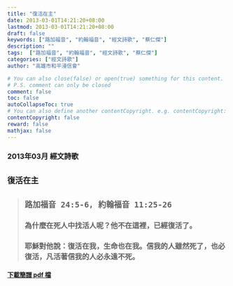 ```yaml
---
title: "復活在主"
date: 2013-03-01T14:21:20+08:00
lastmod: 2013-03-01T14:21:20+08:00
draft: false
keywords: ["路加福音", "約翰福音", "經文詩歌", "蔡仁傑"]
description: ""
tags:  ["路加福音", "約翰福音", "經文詩歌", "蔡仁傑"]
categories: ["經文詩歌"]
author: "高雄市和平浸信會"

# You can also close(false) or open(true) something for this content.
# P.S. comment can only be closed
comment: false
toc: false
autoCollapseToc: true
# You can also define another contentCopyright. e.g. contentCopyright: "This is another copyright."
contentCopyright: false
reward: false
mathjax: false
---
```


### 2013年03月 經文詩歌

## `復活在主`

> ## `路加福音 24:5-6, 約翰福音 11:25-26`
> 
> ### 為什麼在死人中找活人呢？他不在這裡，已經復活了。
>
> ### 耶穌對他說：復活在我，生命也在我。信我的人雖然死了，也必復活，凡活著信我的人必永遠不死。

#### [下載簡譜 pdf 檔](/pdf-h/h201303.pdf "復活在主")